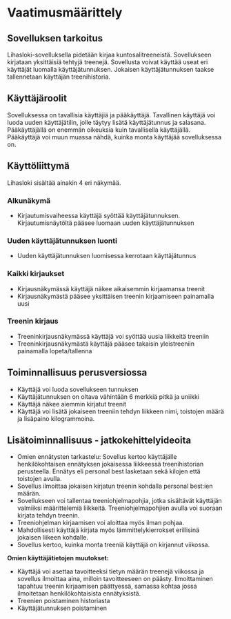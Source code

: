 # Vaatimusmäärittely
## Sovelluksen tarkoitus

Lihasloki-sovelluksella pidetään kirjaa kuntosalitreeneistä. Sovellukseen kirjataan yksittäisiä tehtyjä treenejä. Sovellusta voivat käyttää useat eri käyttäjät luomalla käyttäjätunnuksen. Jokaisen käyttäjätunnuksen taakse tallennetaan käyttäjän treenihistoria.

## Käyttäjäroolit

Sovelluksessa on tavallisia käyttäjiä ja pääkäyttäjä. Tavallinen käyttäjä voi luoda uuden käyttäjätilin, jolle täytyy lisätä käyttäjätunnus ja salasana. Pääkäyttäjällä on enemmän oikeuksia kuin tavallisella käyttäjällä. Pääkäyttäjä voi muun muassa nähdä, kuinka monta käyttäjää sovelluksessa on.

## Käyttöliittymä

Lihasloki sisältää ainakin 4 eri näkymää.

### Alkunäkymä
- Kirjautumisvaiheessa käyttäjä syöttää  käyttäjätunnuksen. Kirjautumisnäytöltä pääsee luomaan uuden käyttäjätunnuksen

### Uuden käyttäjätunnuksen luonti
- Uuden käyttäjätunnuksen luomisessa kerrotaan käyttäjätunnus

### Kaikki kirjaukset
- Kirjausnäkymässä käyttäjä näkee aikaisemmin kirjaamansa treenit
- Kirjausnäkymästä pääsee yksittäisen treenin kirjaamiseen painamalla uusi

### Treenin kirjaus
- Treeninkirjausnäkymässä käyttäjä voi syöttää uusia liikkeitä treeniin
- Treeninkirjausnäkymästä käyttäjä pääsee takaisin yleistreeniin painamalla lopeta/tallenna


## Toiminnallisuus perusversiossa
- Käyttäjä voi luoda sovellukseen tunnuksen
- Käyttäjätunnuksen on oltava vähintään 6 merkkiä pitkä ja uniikki
- Käyttäjä näkee aiemmin kirjatut treenit
- Käyttäjä voi lisätä jokaiseen treeniin tehdyn liikkeen nimi, toistojen määrä ja lisäpaino kilogrammoina. 

## Lisätoiminnallisuus - jatkokehittelyideoita
- Omien ennätysten tarkastelu: Sovellus kertoo käyttäjälle henkilökohtaisen ennätyksen jokaisessa liikkeessä treenihistorian perusteella. Ennätys eli personal best lasketaan sekä kilojen että toistojen avulla. 
- Sovellus ilmoittaa jokaisen kirjatun treenin kohdalla personal best:ien määrän. 
- Sovellukseen voi tallentaa treeniohjelmapohjia, jotka sisältävät käyttäjän valmiiksi määrittelemiä liikkeitä. Treeniohjelmapohjien avulla voi suoraan kirjata tehdyn treenin. 
- Treeniohjelman kirjaamisen voi aloittaa myös ilman pohjaa.
- Mahdollisesti käyttäjä kirjata myös lämmittelykierrokset erillisinä jokaisen liikeen kohdalle. 
- Sovellus kertoo, kuinka monta treeniä käyttäjä on kirjannut viikossa.

**Omien käyttäjätietojen muutokset:**

- Käyttäjä voi asettaa tavoitteeksi tietyn määrän treenejä viikossa ja sovellus ilmoittaa 			aina, milloin tavoitteeseen on päästy. Ilmoittaminen tapahtuu treenin kirjaamisen päättyessä, samassa kohtaa jossa ilmoitetaan henkilökohtaisista ennätyksistä.
- Treenien poistaminen historiasta
- Käyttäjätunnuksen poistaminen

